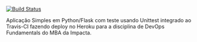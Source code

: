 [![Build Status](https://app.travis-ci.com/KleberTomazi/devopslab.svg?branch=master)](https://app.travis-ci.com/KleberTomazi/devopslab)

Aplicação Simples em Python/Flask com teste usando Unittest integrado ao Travis-CI fazendo deploy no Heroku para a disciplina de DevOps Fundamentals do MBA da Impacta.